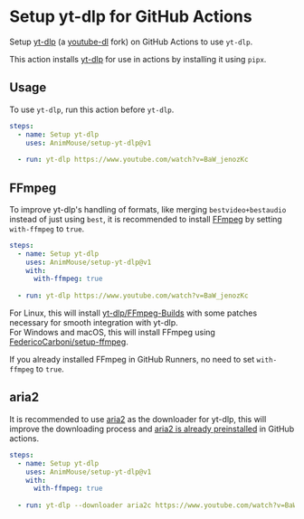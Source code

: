 # Setup yt-dlp for GitHub Actions
Setup [yt-dlp](https://github.com/yt-dlp/yt-dlp) (a [youtube-dl](https://github.com/ytdl-org/youtube-dl) fork) on GitHub Actions to use `yt-dlp`.

This action installs [yt-dlp](https://github.com/yt-dlp/yt-dlp) for use in actions by installing it using `pipx`.

## Usage
To use `yt-dlp`, run this action before `yt-dlp`.

```yml
steps:
  - name: Setup yt-dlp
    uses: AnimMouse/setup-yt-dlp@v1
    
  - run: yt-dlp https://www.youtube.com/watch?v=BaW_jenozKc
```

## FFmpeg
To improve yt-dlp's handling of formats, like merging `bestvideo+bestaudio` instead of just using `best`, it is recommended to install [FFmpeg](https://ffmpeg.org) by setting `with-ffmpeg` to `true`.

```yml
steps:
  - name: Setup yt-dlp
    uses: AnimMouse/setup-yt-dlp@v1
    with:
      with-ffmpeg: true
      
  - run: yt-dlp https://www.youtube.com/watch?v=BaW_jenozKc
```

For Linux, this will install [yt-dlp/FFmpeg-Builds](https://github.com/yt-dlp/FFmpeg-Builds) with some patches necessary for smooth integration with yt-dlp.\
For Windows and macOS, this will install FFmpeg using [FedericoCarboni/setup-ffmpeg](https://github.com/FedericoCarboni/setup-ffmpeg).

If you already installed FFmpeg in GitHub Runners, no need to set `with-ffmpeg` to `true`.

## aria2
It is recommended to use [aria2](https://aria2.github.io) as the downloader for yt-dlp, this will improve the downloading process and [aria2 is already preinstalled](https://github.com/actions/virtual-environments/issues/970) in GitHub actions.

```yml
steps:
  - name: Setup yt-dlp
    uses: AnimMouse/setup-yt-dlp@v1
    with:
      with-ffmpeg: true
      
  - run: yt-dlp --downloader aria2c https://www.youtube.com/watch?v=BaW_jenozKc
```